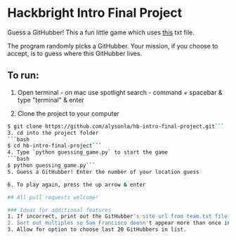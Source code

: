 # Hackbright Intro Final Project

Guess a GitHubber!
This a fun little game which uses [this](https://github.com/about/team.txt) txt file.

The program randomly picks a GitHubber. Your mission, if you choose to accept, is to guess where this GitHubber lives.

## To run:

1. Open terminal - on mac use spotlight search - command + spacebar & type "terminal" & enter

2. Clone the project to your computer
```bash
$ git clone https://github.com/alysonla/hb-intro-final-project.git```
3. cd into the project folder
```bash
$ cd hb-intro-final-project```
4. Type `python guessing_game.py` to start the game
```bash
$ python guessing_game.py```
5. Guess a GitHubber! Enter the number of your location guess

6. To play again, press the up arrow & enter

## All pull requests welcome!

### Ideas for additional features
1. If incorrect, print out the GitHubber's site url from team.txt file.
2. Sort out multiples so San Francisco doesn't appear more than once in possible_locations list
3. Allow for option to choose last 20 GitHubbers in list.  
